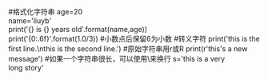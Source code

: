 #格式化字符串
age=20                                          
name='liuyb'                                       
print('{} is {} years old'.format(name,age))       
print('{0:.6f}'.format(1.0/3)) #小数点后保留6为小数
#转义字符
print('this is the first line.\nthis is the second line.') 
#原始字符串用r或R
print(r'this's a new message')
#如果一个字符串很长，可以使用\来换行
s='this is a very \
long story'
